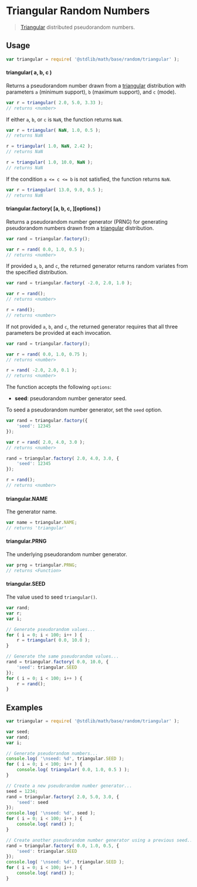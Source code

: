 # Triangular Random Numbers

> [Triangular][triangular] distributed pseudorandom numbers.


<section class="usage">

## Usage

``` javascript
var triangular = require( '@stdlib/math/base/random/triangular' );
```

#### triangular( a, b, c )

Returns a pseudorandom number drawn from a [triangular][triangular] distribution with parameters `a` (minimum support), `b` (maximum support), and `c` (mode).

``` javascript
var r = triangular( 2.0, 5.0, 3.33 );
// returns <number>
```

If either `a`, `b`, or `c` is `NaN`, the function returns `NaN`.

``` javascript
var r = triangular( NaN, 1.0, 0.5 );
// returns NaN

r = triangular( 1.0, NaN, 2.42 );
// returns NaN

r = triangular( 1.0, 10.0, NaN );
// returns NaN
```

If the condition `a <= c <= b` is not satisfied, the function returns `NaN`.

``` javascript
var r = triangular( 13.0, 9.0, 0.5 );
// returns NaN
```

#### triangular.factory( \[a, b, c, \]\[options\] )

Returns a pseudorandom number generator (PRNG) for generating pseudorandom numbers drawn from a [triangular][triangular] distribution.

``` javascript
var rand = triangular.factory();

var r = rand( 0.0, 1.0, 0.5 );
// returns <number>
```

If provided `a`, `b`, and `c`, the returned generator returns random variates from the specified distribution.

``` javascript
var rand = triangular.factory( -2.0, 2.0, 1.0 );

var r = rand();
// returns <number>

r = rand();
// returns <number>
```

If not provided `a`, `b`, and `c`, the returned generator requires that all three parameters be provided at each invocation.

``` javascript
var rand = triangular.factory();

var r = rand( 0.0, 1.0, 0.75 );
// returns <number>

r = rand( -2.0, 2.0, 0.1 );
// returns <number>
```

The function accepts the following `options`:

* __seed__: pseudorandom number generator seed.

To seed a pseudorandom number generator, set the `seed` option.

``` javascript
var rand = triangular.factory({
    'seed': 12345
});

var r = rand( 2.0, 4.0, 3.0 );
// returns <number>

rand = triangular.factory( 2.0, 4.0, 3.0, {
    'seed': 12345
});

r = rand();
// returns <number>
```

#### triangular.NAME

The generator name.

``` javascript
var name = triangular.NAME;
// returns 'triangular'
```

#### triangular.PRNG

The underlying pseudorandom number generator.

``` javascript
var prng = triangular.PRNG;
// returns <Function>
```

#### triangular.SEED

The value used to seed `triangular()`.

``` javascript
var rand;
var r;
var i;

// Generate pseudorandom values...
for ( i = 0; i < 100; i++ ) {
    r = triangular( 0.0, 10.0 );
}

// Generate the same pseudorandom values...
rand = triangular.factory( 0.0, 10.0, {
    'seed': triangular.SEED
});
for ( i = 0; i < 100; i++ ) {
    r = rand();
}
```

</section>

<!-- /.usage -->


<section class="examples">

## Examples

``` javascript
var triangular = require( '@stdlib/math/base/random/triangular' );

var seed;
var rand;
var i;

// Generate pseudorandom numbers...
console.log( '\nseed: %d', triangular.SEED );
for ( i = 0; i < 100; i++ ) {
    console.log( triangular( 0.0, 1.0, 0.5 ) );
}

// Create a new pseudorandom number generator...
seed = 1234;
rand = triangular.factory( 2.0, 5.0, 3.0, {
    'seed': seed
});
console.log( '\nseed: %d', seed );
for ( i = 0; i < 100; i++ ) {
    console.log( rand() );
}

// Create another pseudorandom number generator using a previous seed...
rand = triangular.factory( 0.0, 1.0, 0.5, {
    'seed': triangular.SEED
});
console.log( '\nseed: %d', triangular.SEED );
for ( i = 0; i < 100; i++ ) {
    console.log( rand() );
}
```

</section>

<!-- /.examples -->


<section class="links">

[triangular]: https://en.wikipedia.org/wiki/Triangular_distribution

</section>

<!-- /.links -->
